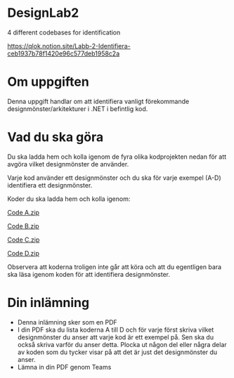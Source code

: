 # DesignLab2
4 different codebases for identification


https://qlok.notion.site/Labb-2-Identifiera-ceb1937b78f1420e96c577deb1958c2a


# Om uppgiften

Denna uppgift handlar om att identifiera vanligt förekommande designmönster/arkitekturer i .NET i befintlig kod.

# Vad du ska göra

Du ska ladda hem och kolla igenom de fyra olika kodprojekten nedan för att avgöra vilket designmönster de använder. 

Varje kod använder ett designmönster och du ska för varje exempel (A-D) identifiera ett designmönster. 

Koder du ska ladda hem och kolla igenom:

[Code A.zip](https://s3-us-west-2.amazonaws.com/secure.notion-static.com/4f2e48df-d5bd-4a22-a7d2-918f0ee2cb09/Code_A.zip)

[Code B.zip](https://s3-us-west-2.amazonaws.com/secure.notion-static.com/260b5c1e-5e21-41de-84b5-25a011252b7f/Code_B.zip)

[Code C.zip](https://s3-us-west-2.amazonaws.com/secure.notion-static.com/cb2d049d-3b87-48d6-8257-bbb5df82aedc/Code_C.zip)

[Code D.zip](https://s3-us-west-2.amazonaws.com/secure.notion-static.com/6276c1b4-8fd9-4fdc-bb83-51c2b2b4844e/Code_D.zip)

Observera att koderna troligen inte går att köra och att du egentligen bara ska läsa igenom koden för att identifiera designmönster.

# Din inlämning

- Denna inlämning sker som en PDF
- I din PDF ska du lista koderna A till D och för varje först skriva vilket designmönster du anser att varje kod är ett exempel på. Sen ska du också skriva varför du anser detta. Plocka ut någon del eller några delar av koden som du tycker visar på att det är just det designmönster du anser.
- Lämna in din PDF genom Teams
